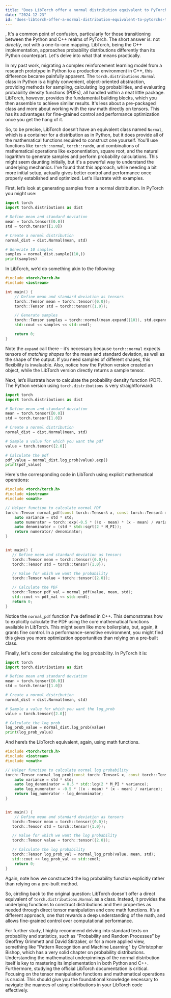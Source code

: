```yaml
---
title: "Does LibTorch offer a normal distribution equivalent to PyTorch's `torch.distributions.Normal`?"
date: "2024-12-23"
id: "does-libtorch-offer-a-normal-distribution-equivalent-to-pytorchs-torchdistributionsnormal"
---
```


,  It's a common point of confusion, particularly for those transitioning between the Python and C++ realms of PyTorch. The short answer is: not *directly*, not with a one-to-one mapping. LibTorch, being the C++ implementation, approaches probability distributions differently than its Python counterpart. Let's delve into what that means practically.

In my past work, migrating a complex reinforcement learning model from a research prototype in Python to a production environment in C++, this difference became painfully apparent. The `torch.distributions.Normal` class in Python is a highly convenient, object-oriented abstraction, providing methods for sampling, calculating log probabilities, and evaluating probability density functions (PDFs), all handled within a neat little package. LibTorch, however, provides the fundamental building blocks, which you then assemble to achieve similar results. It's less about a pre-packaged class and more about working with the raw math directly on tensors. This has its advantages for fine-grained control and performance optimization once you get the hang of it.

So, to be precise, LibTorch doesn’t have an equivalent class named `Normal`, which is a container for a distribution as in Python, but it does provide all of the mathematical functions required to construct one yourself. You'll use functions like `torch::normal`, `torch::randn`, and combinations of mathematical operations like exponentiation, square root, and the natural logarithm to generate samples and perform probability calculations. This might seem daunting initially, but it's a powerful way to understand the underlying mechanics. I've found that this approach, while needing a bit more initial setup, actually gives better control and performance once properly established and optimized. Let's illustrate with examples.

First, let’s look at generating samples from a normal distribution. In PyTorch you might use:

```python
import torch
import torch.distributions as dist

# Define mean and standard deviation
mean = torch.tensor([0.0])
std = torch.tensor([1.0])

# Create a normal distribution
normal_dist = dist.Normal(mean, std)

# Generate 10 samples
samples = normal_dist.sample((10,))
print(samples)
```

In LibTorch, we’d do something akin to the following:

```c++
#include <torch/torch.h>
#include <iostream>

int main() {
    // Define mean and standard deviation as tensors
    torch::Tensor mean = torch::tensor({0.0});
    torch::Tensor std = torch::tensor({1.0});

    // Generate samples
    torch::Tensor samples = torch::normal(mean.expand({10}), std.expand({10}), torch::kCPU);
    std::cout << samples << std::endl;

    return 0;
}
```

Note the `expand` call there – it’s necessary because `torch::normal` expects tensors of *matching shapes* for the mean and standard deviation, as well as the shape of the output. If you need samples of different shapes, this flexibility is invaluable. Also, notice how the Python version created an object, while the LibTorch version directly returns a sample tensor.

Next, let’s illustrate how to calculate the probability density function (PDF). The Python version using `torch.distributions` is very straightforward:

```python
import torch
import torch.distributions as dist

# Define mean and standard deviation
mean = torch.tensor([0.0])
std = torch.tensor([1.0])

# Create a normal distribution
normal_dist = dist.Normal(mean, std)

# Sample a value for which you want the pdf
value = torch.tensor([2.0])

# Calculate the pdf
pdf_value = normal_dist.log_prob(value).exp()
print(pdf_value)

```

Here's the corresponding code in LibTorch using explicit mathematical operations:

```c++
#include <torch/torch.h>
#include <iostream>
#include <cmath>

// Helper function to calculate normal PDF
torch::Tensor normal_pdf(const torch::Tensor& x, const torch::Tensor& mean, const torch::Tensor& std) {
    auto variance = std * std;
    auto numerator = torch::exp(-0.5 * ((x - mean) * (x - mean) / variance));
    auto denominator = (std * std::sqrt(2 * M_PI));
    return numerator/ denominator;
}


int main() {
   // Define mean and standard deviation as tensors
   torch::Tensor mean = torch::tensor({0.0});
   torch::Tensor std = torch::tensor({1.0});

   // Value for which we want the probability
   torch::Tensor value = torch::tensor({2.0});

   // Calculate the PDF
   torch::Tensor pdf_val = normal_pdf(value, mean, std);
   std::cout << pdf_val << std::endl;
   return 0;
}

```

Notice the `normal_pdf` function I've defined in C++. This demonstrates how to explicitly calculate the PDF using the core mathematical functions available in LibTorch. This might seem like more boilerplate, but, again, it grants fine control. In a performance-sensitive environment, you might find this gives you more optimization opportunities than relying on a pre-built class.

Finally, let's consider calculating the log probability. In PyTorch it is:

```python
import torch
import torch.distributions as dist

# Define mean and standard deviation
mean = torch.tensor([0.0])
std = torch.tensor([1.0])

# Create a normal distribution
normal_dist = dist.Normal(mean, std)

# Sample a value for which you want the log_prob
value = torch.tensor([2.0])

# Calculate the log_prob
log_prob_value = normal_dist.log_prob(value)
print(log_prob_value)

```

And here’s the LibTorch equivalent, again, using math functions.

```c++
#include <torch/torch.h>
#include <iostream>
#include <cmath>

// Helper function to calculate normal log probability
torch::Tensor normal_log_prob(const torch::Tensor& x, const torch::Tensor& mean, const torch::Tensor& std) {
    auto variance = std * std;
    auto log_denominator = 0.5 * std::log(2 * M_PI * variance);
    auto log_numerator = -0.5 * ((x - mean) * (x - mean) / variance);
    return log_numerator - log_denominator;
}


int main() {
    // Define mean and standard deviation as tensors
   torch::Tensor mean = torch::tensor({0.0});
   torch::Tensor std = torch::tensor({1.0});

   // Value for which we want the log probability
   torch::Tensor value = torch::tensor({2.0});

   // Calculate the log probability
   torch::Tensor log_prob_val = normal_log_prob(value, mean, std);
   std::cout << log_prob_val << std::endl;
    return 0;
}
```

Again, note how we constructed the log probability function explicitly rather than relying on a pre-built method.

So, circling back to the original question: LibTorch doesn't offer a direct equivalent of `torch.distributions.Normal` as a class. Instead, it provides the underlying functions to construct distributions and their properties as needed through direct tensor manipulation and core math functions. It’s a different approach, one that rewards a deep understanding of the math, and allows fine-grained control over computational performance.

For further study, I highly recommend delving into standard texts on probability and statistics, such as “Probability and Random Processes” by Geoffrey Grimmett and David Stirzaker, or for a more applied view, something like "Pattern Recognition and Machine Learning" by Christopher Bishop, which has a very solid chapter on probability distributions. Understanding the mathematical underpinnings of the normal distribution itself is key to mastering its implementation in both Python and C++. Furthermore, studying the official LibTorch documentation is critical. Focusing on the tensor manipulation functions and mathematical operations is crucial. This should give you the foundational knowledge necessary to navigate the nuances of using distributions in your LibTorch code effectively.
